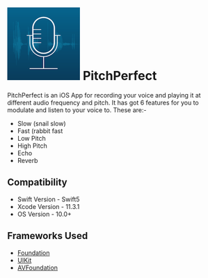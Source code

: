 # ![](https://raw.githubusercontent.com/kritiagarwal13/PitchPerfect/master/PitchPerfect/Assets.xcassets/Icon-83.5pt.imageset/Icon-83.5pt.png) PitchPerfect

PitchPerfect is an iOS App for recording your voice and playing it at different audio frequency and pitch. It has got 6 features for you to modulate and listen to your voice to. These are:-
  * Slow (snail slow)
  * Fast (rabbit fast
  * Low Pitch
  * High Pitch
  * Echo
  * Reverb
 
## Compatibility
  * Swift Version   - Swift5
  * Xcode Version   - 11.3.1
  * OS Version      - 10.0+

## Frameworks Used
  * [Foundation](https://developer.apple.com/documentation/foundation)
  * [UIKit](https://developer.apple.com/documentation/uikit)
  * [AVFoundation](https://developer.apple.com/documentation/avfoundation)
